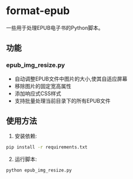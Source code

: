 # format-epub

一些用于处理EPUB电子书的Python脚本。

## 功能

### epub_img_resize.py

- 自动调整EPUB文件中图片的大小,使其自适应屏幕
- 移除图片的固定宽高属性
- 添加响应式CSS样式
- 支持批量处理当前目录下的所有EPUB文件

## 使用方法

1. 安装依赖:

```bash
pip install -r requirements.txt
```

2. 运行脚本:

```bash
python epub_img_resize.py
```



